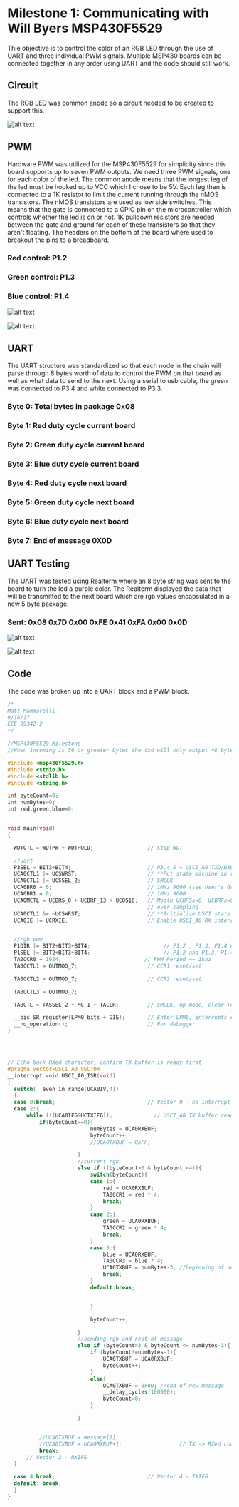 # Milestone 1: Communicating with Will Byers MSP430F5529
Thie objective is to control the color of an RGB LED through the use of UART and three individual PWM signals.
Multiple MSP430 boards can be connected together in any order using UART and the code should still work.


## Circuit
The RGB LED was common anode so a circuit needed to be created to support this. 

![alt text](MSP430F5529/images/commonAnode.png "Common Anode")


## PWM 
Hardware PWM was utilized for the MSP430F5529 for simplicity since this board supports up to seven PWM outputs. 
We need three PWM signals, one for each color of the led. The common anode means that the longest leg of the led
must be hooked up to VCC which I chose to be 5V. Each leg then is connected to a 1K resistor to limit the current running through the nMOS transistors.
The nMOS transistors are used as low side switches. This means that the gate is connected to a GPIO pin on the microcontroller which controls whether the led is on or not.
1K pulldown resistors are needed between the gate and ground for each of these transistors so that they aren't floating.
The headers on the bottom of the board where used to breakout the pins to a breadboard. 

### Red control: P1.2
### Green control: P1.3
### Blue control: P1.4

![alt text](MSP430F5529/images/circuitSchem.png "Circuit Schematic")

![alt text](MSP430F5529/images/circuitLedOFF.JPG "Circuit OFF")

## UART
The UART structure was standardized so that each node in the chain will parse through 8 bytes worth of data to control the PWM on that board as well as what data to send to the next.
Using a serial to usb cable, the green was connected to P3.4 and white connected to P3.3.

### Byte 0: Total bytes in package 0x08
### Byte 1: Red duty cycle current board
### Byte 2:	Green duty cycle current board
### Byte 3: Blue duty cycle current board
### Byte 4: Red duty cycle next board
### Byte 5: Green duty cycle next board
### Byte 6: Blue duty cycle next board
### Byte 7: End of message 0X0D


## UART Testing
The UART was tested using Realterm where an 8 byte string was sent to the board to turn the led a purple color. 
The Realterm displayed the data that will be transmitted to the next board which are rgb values encapsulated in a new 5 byte package. 

### Sent: 0x08 0x7D 0x00 0xFE 0x41 0xFA 0x00 0x0D

![alt text](MSP430F5529/images/realterm.png "Realterm")

![alt text](MSP430F5529/images/circuitLedON.JPG "Circuit ON")


## Code
The code was broken up into a UART block and a PWM block.

```c
/*
Matt Mammarelli
9/18/17
ECE 09342-2
*/

//MSP430F5529 Milestone
//When incoming is 56 or greater bytes the txd will only output 48 bytes

#include <msp430f5529.h>
#include <stdio.h>
#include <stdlib.h>
#include <string.h>

int byteCount=0;
int numBytes=0;
int red,green,blue=0;


void main(void)
{

  WDTCTL = WDTPW + WDTHOLD;                 // Stop WDT

  //uart
  P3SEL = BIT3+BIT4;                        // P3.4,5 = USCI_A0 TXD/RXD
  UCA0CTL1 |= UCSWRST;                      // **Put state machine in reset**
  UCA0CTL1 |= UCSSEL_2;                     // SMCLK
  UCA0BR0 = 6;                              // 1MHz 9600 (see User's Guide)
  UCA0BR1 = 0;                              // 1MHz 9600
  UCA0MCTL = UCBRS_0 + UCBRF_13 + UCOS16;   // Modln UCBRSx=0, UCBRFx=0,
                                            // over sampling
  UCA0CTL1 &= ~UCSWRST;                     // **Initialize USCI state machine**
  UCA0IE |= UCRXIE;                         // Enable USCI_A0 RX interrupt


  //rgb pwm
  P1DIR |= BIT2+BIT3+BIT4;                       // P1.2 , P1.3, P1.4 output
  P1SEL |= BIT2+BIT3+BIT4;                       // P1.2 and P1.3, P1.4 options select
  TA0CCR0 = 1024;                          // PWM Period ~~ 1khz
  TA0CCTL1 = OUTMOD_7;                      // CCR1 reset/set

  TA0CCTL2 = OUTMOD_7;                      // CCR2 reset/set

  TA0CCTL3 = OUTMOD_7;

  TA0CTL = TASSEL_2 + MC_1 + TACLR;         // SMCLK, up mode, clear TAR

  __bis_SR_register(LPM0_bits + GIE);       // Enter LPM0, interrupts enabled
  __no_operation();                         // For debugger
}




// Echo back RXed character, confirm TX buffer is ready first
#pragma vector=USCI_A0_VECTOR
__interrupt void USCI_A0_ISR(void)
{
  switch(__even_in_range(UCA0IV,4))
  {
  case 0:break;                             // Vector 0 - no interrupt
  case 2:{
      while (!(UCA0IFG&UCTXIFG));             // USCI_A0 TX buffer ready?
          if(byteCount==0){
                          numBytes = UCA0RXBUF;
                          byteCount++;
                          //UCA0TXBUF = 0xFF;

                      }
                      //current rgb
                      else if ((byteCount>0 & byteCount <4)){
                          switch(byteCount){
                          case 1:{
                              red = UCA0RXBUF;
                              TA0CCR1 = red * 4;                            // CCR1 PWM duty cycle red
                              break;
                          }
                          case 2:{
                              green = UCA0RXBUF;
                              TA0CCR2 = green * 4;                            // CCR2 PWM duty cycle green
                              break;
                          }
                          case 3:{
                              blue = UCA0RXBUF;
                              TA0CCR3 = blue * 4;                            //blue
                              UCA0TXBUF = numBytes-3; //beginning of new message
                              break;
                          }
                          default:break;


                          }

                          byteCount++;

                      }
                      //sending rgb and rest of message
                      else if (byteCount>3 & byteCount <= numBytes-1){
                          if (byteCount!=numBytes-1){
                              UCA0TXBUF = UCA0RXBUF;
                              byteCount++;
                          }
                          else{
                              UCA0TXBUF = 0x0D; //end of new message
                              __delay_cycles(100000);
                              byteCount=0;
                          }

                      }


          //UCA0TXBUF = message[1];
          //UCA0TXBUF = UCA0RXBUF+1;                  // TX -> RXed character
          break;
      // Vector 2 - RXIFG
  }

  case 4:break;                             // Vector 4 - TXIFG
  default: break;
  }
}


```




  


